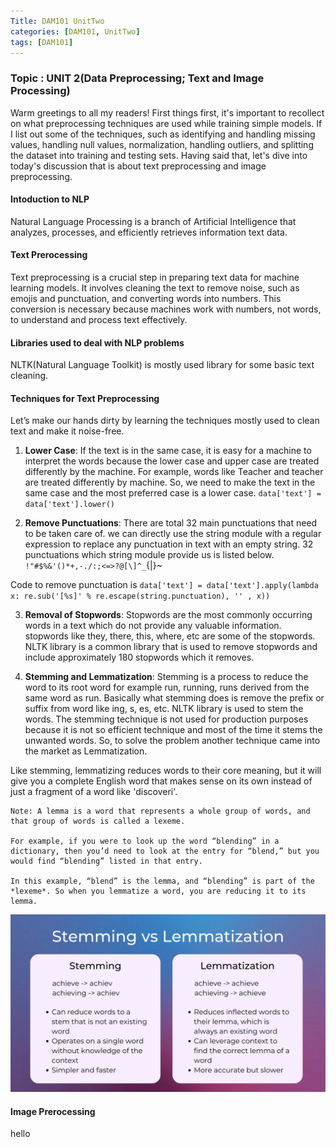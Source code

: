 ```yaml
---
Title: DAM101 UnitTwo
categories: [DAM101, UnitTwo]
tags: [DAM101]
---
```

### Topic : UNIT 2(Data Preprocessing; Text and Image Processing)

Warm greetings to all my readers! First things first, it's important to recollect on what preprocessing techniques are used while training simple models. If I list out some of the techniques, such as identifying and handling missing values, handling null values, normalization, handling outliers, and splitting the dataset into training and testing sets. Having said that, let's dive into today's discussion that is about text preprocessing and image preprocessing.

#### Intoduction to NLP

Natural Language Processing is a branch of Artificial Intelligence that analyzes, processes, and efficiently retrieves information text data.

#### Text Prerocessing

Text preprocessing is a crucial step in preparing text data for machine learning models. It involves cleaning the text to remove noise, such as emojis and punctuation, and converting words into numbers. This conversion is necessary because machines work with numbers, not words, to understand and process text effectively.

#### Libraries used to deal with NLP problems

NLTK(Natural Language Toolkit) is mostly used library for some basic text cleaning.

#### Techniques for Text Preprocessing

Let’s make our hands dirty by learning the techniques mostly used to clean text and make it noise-free.

1. **Lower Case**: If the text is in the same case, it is easy for a machine to interpret the words because the lower case and upper case are treated differently by the machine. For example, words like Teacher and teacher are treated differently by machine. So, we need to make the text in the same case and the most preferred case is a lower case.
`data['text'] = data['text'].lower()`

2. **Remove Punctuations**: There are total 32 main punctuations that need to be taken care of. we can directly use the string module with a regular expression to replace any punctuation in text with an empty string. 32 punctuations which string module provide us is listed below.
`!"#$%&'()*+,-./:;<=>?@[\]^_`{|}~

Code to remove punctuation is
`data['text'] = data['text'].apply(lambda x: re.sub('[%s]' % re.escape(string.punctuation), '' , x))`

3. **Removal of Stopwords**: Stopwords are the most commonly occurring words in a text which do not provide any valuable information. stopwords like they, there, this, where, etc are some of the stopwords. NLTK library is a common library that is used to remove stopwords and include approximately 180 stopwords which it removes.

4. **Stemming and Lemmatization**: Stemming is a process to reduce the word to its root word for example run, running, runs derived from the same word as run. Basically what stemming does is remove the prefix or suffix from word like ing, s, es, etc. NLTK library is used to stem the words. The stemming technique is not used for production purposes because it is not so efficient technique and most of the time it stems the unwanted words. So, to solve the problem another technique came into the market as Lemmatization.

Like stemming, lemmatizing reduces words to their core meaning, but it will give you a complete English word that makes sense on its own instead of just a fragment of a word like 'discoveri'.
```
Note: A lemma is a word that represents a whole group of words, and that group of words is called a lexeme.

For example, if you were to look up the word “blending” in a dictionary, then you’d need to look at the entry for “blend,” but you would find “blending” listed in that entry.

In this example, “blend” is the lemma, and “blending” is part of the *lexeme*. So when you lemmatize a word, you are reducing it to its lemma.
```
![alt text](../stemming_vs_lemmatization-1.png)

#### Image Prerocessing
hello